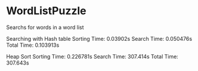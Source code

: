 # WordListPuzzle
Searchs for words in a word list

Searching with Hash table
Sorting Time: 0.03902s
Search Time: 0.050476s
Total Time: 0.103913s

Heap Sort
Sorting Time: 0.226781s
Search Time: 307.414s
Total Time: 307.643s
